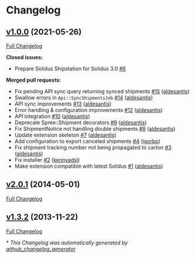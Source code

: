 # Changelog

## [v1.0.0](https://github.com/solidusio-contrib/solidus_shipstation/tree/v1.0.0) (2021-05-26)

[Full Changelog](https://github.com/solidusio-contrib/solidus_shipstation/compare/v2.0.1...v1.0.0)

**Closed issues:**

- Prepare Solidus Shipstation for Solidus 3.0 [\#6](https://github.com/solidusio-contrib/solidus_shipstation/issues/6)

**Merged pull requests:**

- Fix pending API sync query returning synced shipments [\#15](https://github.com/solidusio-contrib/solidus_shipstation/pull/15) ([aldesantis](https://github.com/aldesantis))
- Swallow errors in `Api::SyncShipmentsJob` [\#14](https://github.com/solidusio-contrib/solidus_shipstation/pull/14) ([aldesantis](https://github.com/aldesantis))
- API sync improvements [\#13](https://github.com/solidusio-contrib/solidus_shipstation/pull/13) ([aldesantis](https://github.com/aldesantis))
- Error handling & configuration improvements [\#12](https://github.com/solidusio-contrib/solidus_shipstation/pull/12) ([aldesantis](https://github.com/aldesantis))
- API integration [\#10](https://github.com/solidusio-contrib/solidus_shipstation/pull/10) ([aldesantis](https://github.com/aldesantis))
- Deprecate Spree::Shipment decorators [\#9](https://github.com/solidusio-contrib/solidus_shipstation/pull/9) ([aldesantis](https://github.com/aldesantis))
- Fix ShipmentNotice not handling double shipments [\#8](https://github.com/solidusio-contrib/solidus_shipstation/pull/8) ([aldesantis](https://github.com/aldesantis))
- Update extension skeleton [\#7](https://github.com/solidusio-contrib/solidus_shipstation/pull/7) ([aldesantis](https://github.com/aldesantis))
- Add configuration to export canceled shipments [\#4](https://github.com/solidusio-contrib/solidus_shipstation/pull/4) ([igorbp](https://github.com/igorbp))
- Fix shipment tracking number not being propagated to carton [\#3](https://github.com/solidusio-contrib/solidus_shipstation/pull/3) ([aldesantis](https://github.com/aldesantis))
- Fix installer [\#2](https://github.com/solidusio-contrib/solidus_shipstation/pull/2) ([kennyadsl](https://github.com/kennyadsl))
- Make extension compatible with latest Solidus [\#1](https://github.com/solidusio-contrib/solidus_shipstation/pull/1) ([aldesantis](https://github.com/aldesantis))

## [v2.0.1](https://github.com/solidusio-contrib/solidus_shipstation/tree/v2.0.1) (2014-05-01)

[Full Changelog](https://github.com/solidusio-contrib/solidus_shipstation/compare/v1.3.2...v2.0.1)

## [v1.3.2](https://github.com/solidusio-contrib/solidus_shipstation/tree/v1.3.2) (2013-11-22)

[Full Changelog](https://github.com/solidusio-contrib/solidus_shipstation/compare/077ee0bcdf9faf66121faa4387ec645122892c98...v1.3.2)



\* *This Changelog was automatically generated by [github_changelog_generator](https://github.com/github-changelog-generator/github-changelog-generator)*
